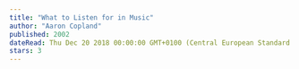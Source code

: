 ```yaml
---
title: "What to Listen for in Music"
author: "Aaron Copland"
published: 2002
dateRead: Thu Dec 20 2018 00:00:00 GMT+0100 (Central European Standard Time)
stars: 3
---
```


